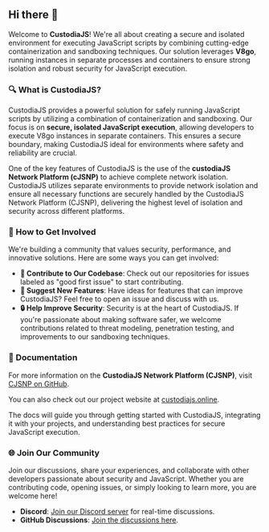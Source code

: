 ## Hi there 👋

Welcome to **CustodiaJS**! We're all about creating a secure and isolated environment for executing JavaScript scripts by combining cutting-edge containerization and sandboxing techniques. Our solution leverages **V8go**, running instances in separate processes and containers to ensure strong isolation and robust security for JavaScript execution.

### 🔍 What is CustodiaJS?

CustodiaJS provides a powerful solution for safely running JavaScript scripts by utilizing a combination of containerization and sandboxing. Our focus is on **secure, isolated JavaScript execution**, allowing developers to execute V8go instances in separate containers. This ensures a secure boundary, making CustodiaJS ideal for environments where safety and reliability are crucial.

One of the key features of CustodiaJS is the use of the **custodiaJS Network Platform (cJSNP)** to achieve complete network isolation. CustodiaJS utilizes separate environments to provide network isolation and ensure all necessary functions are securely handled by the CustodiaJS Network Platform (CJSNP), delivering the highest level of isolation and security across different platforms.

### 🤝 How to Get Involved

We're building a community that values security, performance, and innovative solutions. Here are some ways you can get involved:

- **🌟 Contribute to Our Codebase**: Check out our repositories for issues labeled as "good first issue" to start contributing.
- **📝 Suggest New Features**: Have ideas for features that can improve CustodiaJS? Feel free to open an issue and discuss with us.
- **🔒 Help Improve Security**: Security is at the heart of CustodiaJS. If you're passionate about making software safer, we welcome contributions related to threat modeling, penetration testing, and improvements to our sandboxing techniques.

### 📖 Documentation

For more information on the **CustodiaJS Network Platform (CJSNP)**, visit [CJSNP on GitHub](https://github.com/custodiaJs/cjs-network-platform).

You can also check out our project website at [custodiajs.online](https://custodiajs.online).

The docs will guide you through getting started with CustodiaJS, integrating it with your projects, and understanding best practices for secure JavaScript execution.

### 🌐 Join Our Community

Join our discussions, share your experiences, and collaborate with other developers passionate about security and JavaScript. Whether you are contributing code, opening issues, or simply looking to learn more, you are welcome here!

- **Discord**: [Join our Discord server](https://discord.gg/j3nqdbMX) for real-time discussions.
- **GitHub Discussions**: [Join the discussions here](https://github.com/orgs/custodiaJs/discussions).



